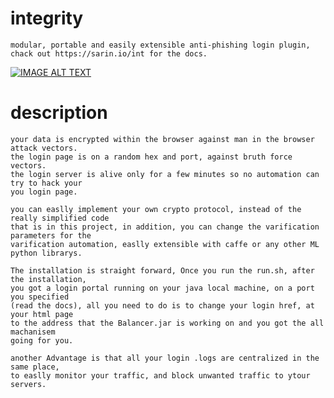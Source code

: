 # integrity
	modular, portable and easily extensible anti-phishing login plugin,
	chack out https://sarin.io/int for the docs.
	
[![IMAGE ALT TEXT](http://img.youtube.com/vi/U22dJD20SWA/0.jpg)](http://www.youtube.com/watch?v=U22dJD20SWA "Video Title")

# description

	your data is encrypted within the browser against man in the browser attack vectors.
	the login page is on a random hex and port, against bruth force vectors.
	the login server is alive only for a few minutes so no automation can try to hack your
	you login page.
	
	you can easlly implement your own crypto protocol, instead of the really simplified code
	that is in this project, in addition, you can change the varification parameters for the
	varification automation, easlly extensible with caffe or any other ML python librarys.
	
	The installation is straight forward, Once you run the run.sh, after the installation,
	you got a login portal running on your java local machine, on a port you specified
	(read the docs), all you need to do is to change your login href, at your html page
	to the address that the Balancer.jar is working on and you got the all machanisem 
	going for you.
	
	another Advantage is that all your login .logs are centralized in the same place,
	to easlly monitor your traffic, and block unwanted traffic to ytour servers.
